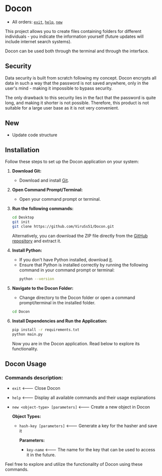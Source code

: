 # Docon

- All orders: [`exit`](#exit), [`help`](#help), [`new`](2#new)

This project allows you to create files containing folders for different individuals - you indicate the information yourself (future updates will include internet search systems).

Docon can be used both through the terminal and through the interface.

## Security

Data security is built from scratch following my concept. Docon encrypts all data in such a way that the password is not saved anywhere, only in the user's mind - making it impossible to bypass security.

The only drawback to this security lies in the fact that the password is quite long, and making it shorter is not possible. Therefore, this product is not suitable for a large user base as it is not very convenient.

## New

- Update code structure

## Installation

Follow these steps to set up the Docon application on your system:

1. **Download Git:**
    - Download and install [Git](https://git-scm.com/downloads).

2. **Open Command Prompt/Terminal:**
    - Open your command prompt or terminal.

3. **Run the following commands:**
    ```bash
    cd Desktop
    git init
    git clone https://github.com/ViruSs51/Docon.git
    ```

    Alternatively, you can download the ZIP file directly from the [GitHub repository](https://github.com/ViruSs51/Docon) and extract it.

4. **Install Python:**
    - If you don't have Python installed, download [it](https://www.python.org/).
    - Ensure that Python is installed correctly by running the following command in your command prompt or terminal:
        ```bash
        python --version
        ```

5. **Navigate to the Docon Folder:**
    - Change directory to the Docon folder or open a command prompt/terminal in the installed folder.

    ```bash
    cd Docon
    ```

6. **Install Dependencies and Run the Application:**
    ```bash
    pip install -r requirements.txt
    python main.py
    ```

    Now you are in the Docon application. Read below to explore its functionality.

## Docon Usage

### Commands description:
- <a name="exit"></a>`exit` <--- Close Docon
- <a name="help"></a>`help` <--- Display all available commands and their usage explanations
- <a name="new"></a>`new <object-type> [parameters]` <--- Create a new object in Docon

    **Object Types:**
    - `hash-key [parameters]` <--- Generate a key for the hasher and save it

        **Parameters:**    
        - `key-name` <--- The name for the key that can be used to access it in the future.

Feel free to explore and utilize the functionality of Docon using these commands.
